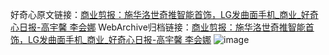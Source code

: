 好奇心原文链接：[商业剪报：施华洛世奇推智能首饰，LG发曲面手机_商业_好奇心日报-高宇馨 李会娜](https://www.qdaily.com/articles/4970.html)
WebArchive归档链接：[商业剪报：施华洛世奇推智能首饰，LG发曲面手机_商业_好奇心日报-高宇馨 李会娜](http://web.archive.org/web/20190623163510/https://www.qdaily.com/articles/4970.html)
![image](http://ww3.sinaimg.cn/large/007d5XDply1g3wia26z9zj30u04ihb29)